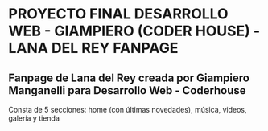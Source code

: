 <h1>PROYECTO FINAL DESARROLLO WEB - GIAMPIERO (CODER HOUSE) - LANA DEL REY FANPAGE</h1>

<h2>Fanpage de Lana del Rey creada por Giampiero Manganelli para Desarrollo Web - Coderhouse </h2>

<p>Consta de 5 secciones: home (con últimas novedades), música, videos, galería y tienda</p>
